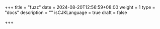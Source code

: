 +++
title = "fuzz"
date = 2024-08-20T12:56:59+08:00
weight = 1
type = "docs"
description = ""
isCJKLanguage = true
draft = false

+++

